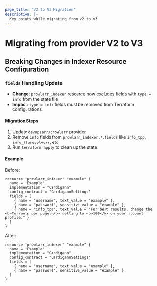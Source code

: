 ```yaml
---
page_title: "V2 to V3 Migration"
description: |-
  Key points while migrating from v2 to v3
---
```


# Migrating from provider V2 to V3

## Breaking Changes in Indexer Resource Configuration

### `fields` Handling Update

- **Change**: `prowlarr_indexer` resource now excludes fields with `type = info` from the state file
- **Impact**: `type = info` fields must be removed from Terraform configurations

#### Migration Steps

1. Update `devopsarr/prowlarr` provider
2. Remove `info` fields from `prowlarr_indexer.*.fields` like `info_tpp`, `info_flaresolverr`, etc
3. Run `terraform apply` to clean up the state

#### Example

Before:

```hcl
resource "prowlarr_indexer" "example" {
  name = "Example"
  implementation = "Cardigann"
  config_contract = "CardigannSettings"
  fields = [
    { name = "username", text_value = "example" },
    { name = "password", sensitive_value = "example" },
    { name = "info_tpp", text_value = "For best results, change the <b>Torrents per page:</b> setting to <b>100</b> on your account profile." }
  ]
}
```

After:

```hcl
resource "prowlarr_indexer" "example" {
  name = "Example"
  implementation = "Cardigann"
  config_contract = "CardigannSettings"
  fields = [
    { name = "username", text_value = "example" },
    { name = "password", sensitive_value = "example" }
  ]
}
```
